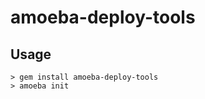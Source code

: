 amoeba-deploy-tools
===================

Usage
-----

    > gem install amoeba-deploy-tools
    > amoeba init
